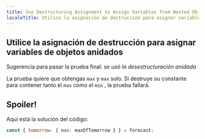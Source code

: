 ```yaml
---
title: Use Destructuring Assignment to Assign Variables from Nested Objects
localeTitle: Utilice la asignación de destrucción para asignar variables de objetos anidados
---
```

## Utilice la asignación de destrucción para asignar variables de objetos anidados

Sugerencia para pasar la prueba final: _se usó la desestructuración anidada_

La prueba quiere que obtengas `max` y `max` solo. Si destruye su constante para contener tanto el `max` como el `min` , la prueba fallará.

## Spoiler!

Aquí está la solución del código:

```javascript
const { tomorrow: { max: maxOfTomorrow } } = forecast; 

```